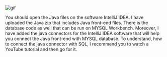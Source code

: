 ![gif](https://github.com/ChAliSher/Bus_Management_System/assets/152646770/48995b11-a811-4380-90dd-8fa3aa755112)

You should open the Java files on the software IntelliJ IDEA.
I have uploaded the Java zip that includes Java front-end files.
There is the database code as well that can be run on MYSQL Workbench.
Moreover, I have added the java connectors for the IntelliJ IDEA software that will help you connect the Java front-end with MYSQL database.
To understand, how to connect the java connector with SQL, I recommend you to watch a YouTube tutorial and then go for it.
